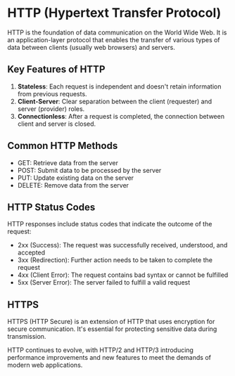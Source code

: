 # HTTP (Hypertext Transfer Protocol)

HTTP is the foundation of data communication on the World Wide Web. It is an application-layer protocol that enables the transfer of various types of data between clients (usually web browsers) and servers.

## Key Features of HTTP

1. **Stateless**: Each request is independent and doesn't retain information from previous requests.
2. **Client-Server**: Clear separation between the client (requester) and server (provider) roles.
3. **Connectionless**: After a request is completed, the connection between client and server is closed.

## Common HTTP Methods

- GET: Retrieve data from the server
- POST: Submit data to be processed by the server
- PUT: Update existing data on the server
- DELETE: Remove data from the server

## HTTP Status Codes

HTTP responses include status codes that indicate the outcome of the request:

- 2xx (Success): The request was successfully received, understood, and accepted
- 3xx (Redirection): Further action needs to be taken to complete the request
- 4xx (Client Error): The request contains bad syntax or cannot be fulfilled
- 5xx (Server Error): The server failed to fulfill a valid request

## HTTPS

HTTPS (HTTP Secure) is an extension of HTTP that uses encryption for secure communication. It's essential for protecting sensitive data during transmission.

HTTP continues to evolve, with HTTP/2 and HTTP/3 introducing performance improvements and new features to meet the demands of modern web applications.